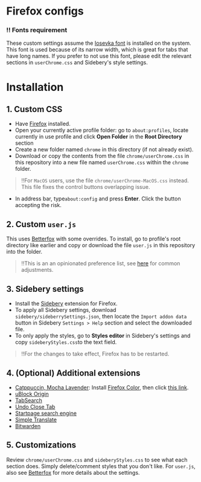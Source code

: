# Firefox configs

### ‼️ Fonts requirement
These custom settings assume the [Iosevka font](https://github.com/be5invis/Iosevka) is installed on the system. This font is used because of its narrow width, which is great for tabs that have long names. If you prefer to not use this font, please edit the relevant sections in `userChrome.css` and Sidebery's style settings.

#  Installation
## 1. Custom CSS
- Have [Firefox](https://www.mozilla.org/en-US/firefox/new/) installed.
- Open your currently active profile folder: go to `about:profiles`, locate currently in use profile and click **Open Folder** in the **Root Directory** section
- Create a new folder named `chrome` in this directory (if not already exist).
- Download or copy the contents from the file `chrome/userChrome.css` in this repository into a new file named `userChrome.css` within the `chrome` folder.
>‼️For `MacOS` users, use the file `chrome/userChrome-MacOS.css` instead. This file fixes the control buttons overlapping issue.
- In address bar,  type`about:config` and press **Enter**. Click the button accepting the risk.

## 2. Custom `user.js`
This uses [Betterfox](https://github.com/yokoffing/Betterfox) with some overrides. To install, go to profile's root directory like earlier and copy or download the file `user.js` in this repository into the folder.
>‼️This is an an opinionated preference list, see [here](https://github.com/yokoffing/Betterfox/wiki/Common-Overrides) for common adjustments. 

## 3. Sidebery settings
- Install the [Sidebery](https://addons.mozilla.org/en-US/firefox/addon/sidebery/) extension for Firefox.
- To apply all Sidebery settings, download `sidebery/sideberrySettings.json`, then locate the `Import addon data` button in Sidebery `Settings > Help` section and select the downloaded file.
- To only apply the styles, go to **Styles editor** in Sidebery's settings and copy `sideberyStyles.css`to the text field.
>‼️For the changes to take effect, Firefox has to be restarted.

## 4. (Optional) Additional extensions
- [Catppuccin, Mocha Lavender](https://github.com/catppuccin/firefox): Install [Firefox Color](https://addons.mozilla.org/en-US/firefox/addon/firefox-color/), then click [this link](https://color.firefox.com/?theme=XQAAAAJHBAAAAAAAAABBqYhm849SCicxcUcPX38oKRicm6da8pFtMcajvXaAE3RJ0F_F447xQs-L1kFlGgDKq4IIvWciiy4upusW7OvXIRinrLrwLvjXB37kvhN5ElayHo02fx3o8RrDShIhRpNiQMOdww5V2sCMLAfehhpWbjL_1RPuSDS6JMrP5SMm3V5s8DPdjrylB8odQkBKx3hwS8DfSgUd_K1gnYDiqF6FLqjZ1i5o2Ag7ndcuIMtTOff0Mv_AUAr9gmCgTwJLuHS5akRaMkSVVO8YgQjswELYw-q6z3M9DY23nuubC_GQIUqlw0_94uTV6vwegBVDkZbRRpVsBlfXUf_GqVF9q79Pr6uBA49roImTVMPyDZ9TZWf4oGlebH55k7lGonhR7tIVq6T0EitalyQmofr7ZRrkD9AZTe2f1aJuLnVsX_37dxUN2Qzo48s6AGZ7O1x-eVU1x4fGwGN3uMKhlk7umStxFC_xhSJTiVloH7_g2XYIb96FY63jjMAnWH3NlYewHQpDH4WEe-AcSxUy9IkyEnirYFd0aPe_x62ahv3L4HEH_8pylyA).
- [uBlock Origin](https://addons.mozilla.org/en-US/firefox/addon/ublock-origin/)
- [TabSearch](https://addons.mozilla.org/en-US/firefox/addon/tab_search/)
- [Undo Close Tab](https://addons.mozilla.org/en-US/firefox/addon/undoclosetabbutton/)
- [Startpage search engine](https://addons.mozilla.org/en-US/firefox/addon/startpage-private-search)
- [Simple Translate](https://addons.mozilla.org/en-US/firefox/addon/startpage-private-search/)
- [Bitwarden](https://addons.mozilla.org/en-US/firefox/addon/bitwarden-password-manager/)

## 5. Customizations
Review `chrome/userChrome.css` and `sideberyStyles.css` to see what each section does. Simply delete/comment styles that you don't like. For `user.js`, also see [Betterfox](https://github.com/yokoffing/Betterfox) for more details about the settings.
